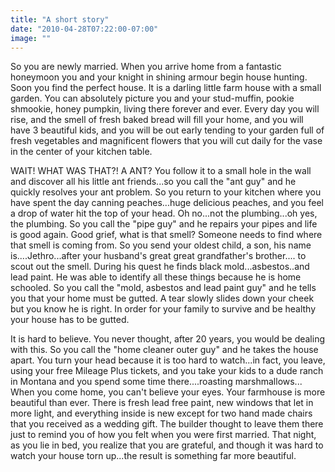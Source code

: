 ```yaml
---
title: "A short story"
date: "2010-04-28T07:22:00-07:00"
image: ""
---
```


So you are newly married. When you arrive home from a fantastic honeymoon you and your knight in shining armour begin house hunting. Soon you find the perfect house. It is a darling little farm house with a small garden. You can absolutely picture you and your stud-muffin, pookie shmookie, honey pumpkin, living there forever and ever.
 Every day you will rise, and the smell of fresh baked bread will fill your home, and you will have 3 beautiful kids, and you will be out early tending to your garden full of fresh vegetables and magnificent flowers that you will cut daily for the vase in the center of your kitchen table.

WAIT! WHAT WAS THAT?! A ANT? You follow it to a small hole in the wall and discover all his little ant friends...so you call the "ant guy" and he quickly resolves your ant problem. So you return to your kitchen where you have spent the day canning peaches...huge delicious peaches, and you feel a drop of water hit the top of your head. Oh no...not the plumbing...oh yes, the plumbing. So you call the "pipe guy" and he repairs your pipes and life is good again.
Good grief, what is that smell? Someone needs to find where that smell is coming from. So you send your oldest child, a son, his name is....Jethro...after your husband's great great grandfather's brother.... to scout out the smell. During his quest he finds black mold...asbestos..and lead paint. He was able to identify all these things because he is home schooled.
So you call the "mold, asbestos and lead paint guy" and he tells you that your home must be gutted. A tear slowly slides down your cheek but you know he is right. In order for your family to survive and be healthy your house has to be gutted. 

It is hard to believe. You never thought, after 20 years, you would be dealing with this. So you call the "home cleaner outer guy" and he takes the house apart.
You turn your head because it is too hard to watch...in fact, you leave, using your free Mileage Plus tickets, and you take your kids to a dude ranch in Montana and you spend some time there....roasting marshmallows...
When you come home, you can't believe your eyes. Your farmhouse is more beautiful than ever. There is fresh lead free paint, new windows that let in more light, and everything inside is new except for two hand made chairs that you received as a wedding gift. The builder thought to leave them there just to remind you of how you felt when you were first married.
That night, as you lie in bed, you realize that you are grateful, and though it was hard to watch your house torn up...the result is something far more beautiful.